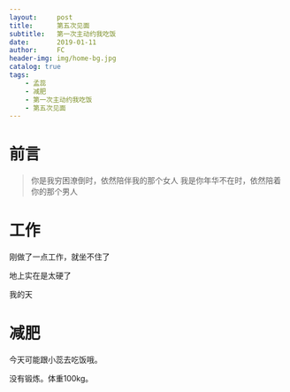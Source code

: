 ```yaml
---
layout:     post
title:      第五次见面
subtitle:   第一次主动约我吃饭
date:       2019-01-11
author:     FC
header-img: img/home-bg.jpg
catalog: true
tags:
    - 孟蕊
    - 减肥
    - 第一次主动约我吃饭
    - 第五次见面
---
```



# 前言

>你是我穷困潦倒时，依然陪伴我的那个女人
>我是你年华不在时，依然陪着你的那个男人


# 工作

刚做了一点工作，就坐不住了

地上实在是太硬了

我的天

# 减肥

今天可能跟小蕊去吃饭哦。

没有锻炼。体重100kg。
